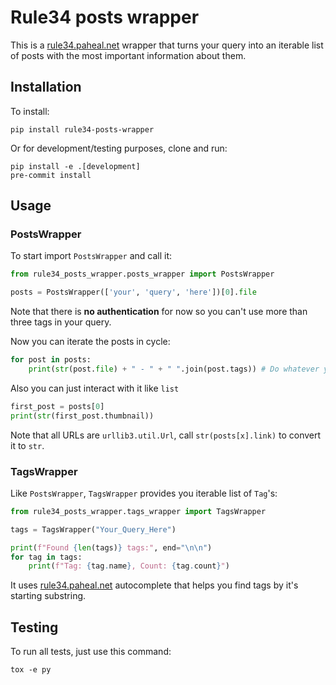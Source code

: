 
# Rule34 posts wrapper

This is a [rule34.paheal.net](https://rule34.paheal.net) wrapper that turns your query into an iterable list of posts
with the most important information about them.

## Installation

To install:
```shell
pip install rule34-posts-wrapper
```
Or for development/testing purposes, clone and run:
```shell
pip install -e .[development]
pre-commit install
```

## Usage

### PostsWrapper

To start import ``PostsWrapper`` and call it:
```python
from rule34_posts_wrapper.posts_wrapper import PostsWrapper

posts = PostsWrapper(['your', 'query', 'here'])[0].file
```

Note that there is **no authentication** for now so you can't use more than three tags in your query.

Now you can iterate the posts in cycle:
```python
for post in posts:
    print(str(post.file) + " - " + " ".join(post.tags)) # Do whatever you want with Post object
```

Also you can just interact with it like ``list``

```python
first_post = posts[0]
print(str(first_post.thumbnail))
```
Note that all URLs are ``urllib3.util.Url``, call ``str(posts[x].link)`` to convert it to ``str``.

### TagsWrapper

Like ``PostsWrapper``, ``TagsWrapper`` provides you iterable list of ``Tag``'s:

```python
from rule34_posts_wrapper.tags_wrapper import TagsWrapper

tags = TagsWrapper("Your_Query_Here")

print(f"Found {len(tags)} tags:", end="\n\n")
for tag in tags:
    print(f"Tag: {tag.name}, Count: {tag.count}")
```

It uses [rule34.paheal.net](https://rule34.paheal.net) autocomplete that helps you find tags by it's starting
substring.

## Testing

To run all tests, just use this command:
```shell
tox -e py
```
